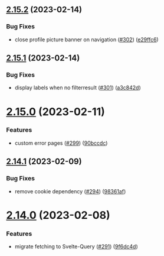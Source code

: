 ## [2.15.2](https://github.com/EddieHubCommunity/good-first-issue-finder/compare/v2.15.1...v2.15.2) (2023-02-14)


### Bug Fixes

* close profile picture banner on navigation ([#302](https://github.com/EddieHubCommunity/good-first-issue-finder/issues/302)) ([e29ffc6](https://github.com/EddieHubCommunity/good-first-issue-finder/commit/e29ffc6feafccd92aa125245db4f923b4fb5ed8d))



## [2.15.1](https://github.com/EddieHubCommunity/good-first-issue-finder/compare/v2.15.0...v2.15.1) (2023-02-14)


### Bug Fixes

* display labels when no filterresult ([#301](https://github.com/EddieHubCommunity/good-first-issue-finder/issues/301)) ([a3c842d](https://github.com/EddieHubCommunity/good-first-issue-finder/commit/a3c842dd0072d93a16ec95707eaa0c19da4493f1))



# [2.15.0](https://github.com/EddieHubCommunity/good-first-issue-finder/compare/v2.14.1...v2.15.0) (2023-02-11)


### Features

* custom error pages ([#299](https://github.com/EddieHubCommunity/good-first-issue-finder/issues/299)) ([90bccdc](https://github.com/EddieHubCommunity/good-first-issue-finder/commit/90bccdc1877822931d35bd9b609afb2d4fe53124))



## [2.14.1](https://github.com/EddieHubCommunity/good-first-issue-finder/compare/v2.14.0...v2.14.1) (2023-02-09)


### Bug Fixes

* remove cookie dependency ([#294](https://github.com/EddieHubCommunity/good-first-issue-finder/issues/294)) ([98361af](https://github.com/EddieHubCommunity/good-first-issue-finder/commit/98361af054125983069451478667a2e2c3143acd))



# [2.14.0](https://github.com/EddieHubCommunity/good-first-issue-finder/compare/v2.13.0...v2.14.0) (2023-02-08)


### Features

* migrate fetching to Svelte-Query ([#291](https://github.com/EddieHubCommunity/good-first-issue-finder/issues/291)) ([9f6dc4d](https://github.com/EddieHubCommunity/good-first-issue-finder/commit/9f6dc4d0ede888b71582fe030410883f32d9805e))




